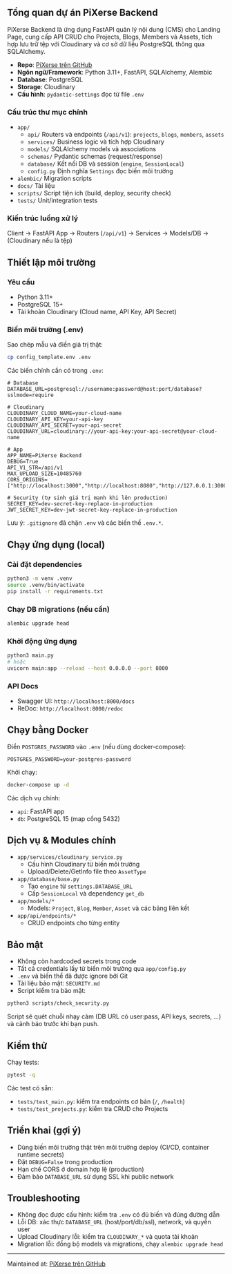 ## Tổng quan dự án PiXerse Backend

PiXerse Backend là ứng dụng FastAPI quản lý nội dung (CMS) cho Landing Page, cung cấp API CRUD cho Projects, Blogs, Members và Assets, tích hợp lưu trữ tệp với Cloudinary và cơ sở dữ liệu PostgreSQL thông qua SQLAlchemy.

- **Repo**: [PiXerse trên GitHub](https://github.com/nxc1802/PiXerse.git)
- **Ngôn ngữ/Framework**: Python 3.11+, FastAPI, SQLAlchemy, Alembic
- **Database**: PostgreSQL
- **Storage**: Cloudinary
- **Cấu hình**: `pydantic-settings` đọc từ file `.env`

### Cấu trúc thư mục chính

- `app/`
  - `api/` Routers và endpoints (`/api/v1`): `projects`, `blogs`, `members`, `assets`
  - `services/` Business logic và tích hợp Cloudinary
  - `models/` SQLAlchemy models và associations
  - `schemas/` Pydantic schemas (request/response)
  - `database/` Kết nối DB và session (`engine`, `SessionLocal`)
  - `config.py` Định nghĩa `Settings` đọc biến môi trường
- `alembic/` Migration scripts
- `docs/` Tài liệu
- `scripts/` Script tiện ích (build, deploy, security check)
- `tests/` Unit/integration tests

### Kiến trúc luồng xử lý

Client → FastAPI App → Routers (`/api/v1`) → Services → Models/DB → (Cloudinary nếu là tệp)

## Thiết lập môi trường

### Yêu cầu

- Python 3.11+
- PostgreSQL 15+
- Tài khoản Cloudinary (Cloud name, API Key, API Secret)

### Biến môi trường (.env)

Sao chép mẫu và điền giá trị thật:

```bash
cp config_template.env .env
```

Các biến chính cần có trong `.env`:

```env
# Database
DATABASE_URL=postgresql://username:password@host:port/database?sslmode=require

# Cloudinary
CLOUDINARY_CLOUD_NAME=your-cloud-name
CLOUDINARY_API_KEY=your-api-key
CLOUDINARY_API_SECRET=your-api-secret
CLOUDINARY_URL=cloudinary://your-api-key:your-api-secret@your-cloud-name

# App
APP_NAME=PiXerse Backend
DEBUG=True
API_V1_STR=/api/v1
MAX_UPLOAD_SIZE=10485760
CORS_ORIGINS=["http://localhost:3000","http://localhost:8080","http://127.0.0.1:3000"]

# Security (tự sinh giá trị mạnh khi lên production)
SECRET_KEY=dev-secret-key-replace-in-production
JWT_SECRET_KEY=dev-jwt-secret-key-replace-in-production
```

Lưu ý: `.gitignore` đã chặn `.env` và các biến thể `.env.*`.

## Chạy ứng dụng (local)

### Cài đặt dependencies

```bash
python3 -m venv .venv
source .venv/bin/activate
pip install -r requirements.txt
```

### Chạy DB migrations (nếu cần)

```bash
alembic upgrade head
```

### Khởi động ứng dụng

```bash
python3 main.py
# hoặc
uvicorn main:app --reload --host 0.0.0.0 --port 8000
```

### API Docs

- Swagger UI: `http://localhost:8000/docs`
- ReDoc: `http://localhost:8000/redoc`

## Chạy bằng Docker

Điền `POSTGRES_PASSWORD` vào `.env` (nếu dùng docker-compose):

```env
POSTGRES_PASSWORD=your-postgres-password
```

Khởi chạy:

```bash
docker-compose up -d
```

Các dịch vụ chính:
- `api`: FastAPI app
- `db`: PostgreSQL 15 (map cổng 5432)

## Dịch vụ & Modules chính

- `app/services/cloudinary_service.py`
  - Cấu hình Cloudinary từ biến môi trường
  - Upload/Delete/GetInfo file theo `AssetType`
- `app/database/base.py`
  - Tạo `engine` từ `settings.DATABASE_URL`
  - Cấp `SessionLocal` và dependency `get_db`
- `app/models/*`
  - Models: `Project`, `Blog`, `Member`, `Asset` và các bảng liên kết
- `app/api/endpoints/*`
  - CRUD endpoints cho từng entity

## Bảo mật

- Không còn hardcoded secrets trong code
- Tất cả credentials lấy từ biến môi trường qua `app/config.py`
- `.env` và biến thể đã được ignore bởi Git
- Tài liệu bảo mật: `SECURITY.md`
- Script kiểm tra bảo mật:

```bash
python3 scripts/check_security.py
```

Script sẽ quét chuỗi nhạy cảm (DB URL có user:pass, API keys, secrets, …) và cảnh báo trước khi bạn push.

## Kiểm thử

Chạy tests:

```bash
pytest -q
```

Các test có sẵn:
- `tests/test_main.py`: kiểm tra endpoints cơ bản (`/`, `/health`)
- `tests/test_projects.py`: kiểm tra CRUD cho Projects

## Triển khai (gợi ý)

- Dùng biến môi trường thật trên môi trường deploy (CI/CD, container runtime secrets)
- Đặt `DEBUG=False` trong production
- Hạn chế CORS ở domain hợp lệ (production)
- Đảm bảo `DATABASE_URL` sử dụng SSL khi public network

## Troubleshooting

- Không đọc được cấu hình: kiểm tra `.env` có đủ biến và đúng đường dẫn
- Lỗi DB: xác thực `DATABASE_URL` (host/port/db/ssl), network, và quyền user
- Upload Cloudinary lỗi: kiểm tra `CLOUDINARY_*` và quota tài khoản
- Migration lỗi: đồng bộ models và migrations, chạy `alembic upgrade head`

---

Maintained at: [PiXerse trên GitHub](https://github.com/nxc1802/PiXerse.git)


